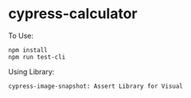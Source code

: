 # cypress-calculator

To Use:

```
npm install
npm run test-cli

```

Using Library:
```
cypress-image-snapshot: Assert Library for Visual
```
